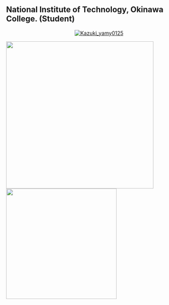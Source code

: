  ## National Institute of Technology, Okinawa College. (Student)

 <p align="center">
    <a href="https://twitter.com/Kazuki_yamy0125">
        <img src="https://badgen.net/badge/icon/twitter?icon=twitter&label" alt="Kazuki_yamy0125">
    </a>
</p>

<a href="https://github.com/kazu-yamy">
    <img  align="left", src="https://github-readme-stats.vercel.app/api?username=kazu-yamy&hide=contribs,prs&count_private=true&show_icons=true&theme=tokyonight", width=400px>
</a>

<a href="https://github.com/kazu-yamy">
    <img  align="left", src="https://github-readme-stats.vercel.app/api/top-langs/?username=kazu-yamy&layout=compact&theme=tokyonight", width=300px>
</a>
